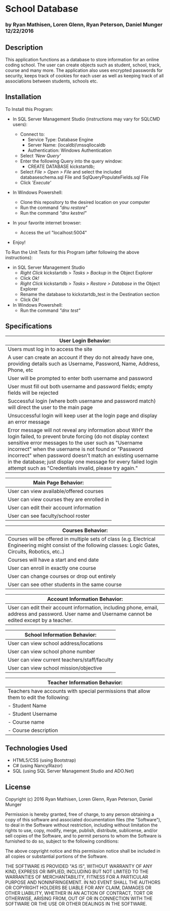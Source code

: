 # School Database

### by Ryan Mathisen, Loren Glenn, Ryan Peterson, Daniel Munger 12/22/2016

## Description

This application functions as a database to store information for an online coding school. The user can create objects such as student, school, track, course and many more. The application also uses encrypted passwords for security, keeps track of cookies for each user as well as keeping track of all associations between students, schools etc.

## Installation
To Install this Program:
  * In SQL Server Management Studio (instructions may vary for SQLCMD users):
    * Connect to:
      * Service Type: Database Engine
      * Server Name: (localdb)\mssqllocaldb
      * Authentication: Windows Authentication
    * Select _'New Query'_
    * Enter the following Query into the query window:
      * CREATE DATABASE kickstartdb;
    * Select _File > Open > File_ and select the included databaseschema.sql File and SqlQueryPopulateFields.sql File 
    * Click _'Execute'_

  * In Windows Powershell:
    * Clone this repository to the desired location on your computer
    * Run the command _"dnu restore"_
    * Run the command _"dnx kestrel"_
  * In your favorite internet browser:
    * Access the url "localhost:5004"
  * Enjoy!

To Run the Unit Tests for this Program (after following the above instructions):
  * in SQL Server Management Studio
    * _Right Click_ kickstartdb > _Tasks > Backup_ in the Object Explorer
    * Click _Ok!_
    * _Right Click_ kickstartdb > _Tasks > Restore > Database_ in the Object Explorer
    * Rename the database to kickstartdb_test in the Destination section
    * Click _Ok!_
  * In Windows Powershell:
    * Run the command _"dnx test"_

## Specifications

| User Login Behavior: |
|--------------------------------------------------------------------------------------------------------------------------------------------------------------------------------------------------------------------------------------------------------------------------------------------------------------------------------------------------------------------------------------------------------------------------------|
| Users must log in to access the site |
| A user can create an account if they do not already have one, providing details such as Username, Password, Name, Address, Phone, etc |
| User will be prompted to enter both username and password |
| User must fill out both username and password fields; empty fields will be rejected |
| Successful login (where both username and password match) will direct the user to the main page |
| Unsuccessful login will keep user at the login page and display an error message |
| Error message will not reveal any information about WHY the login failed, to prevent brute forcing (do not display context sensitive error messages to the user such as "Username incorrect" when the username is not found or "Password incorrect" when password doesn't match an existing username in the database; just display one message for every failed login attempt such as "Credentials invalid, please try again." |

| Main Page Behavior: |
|--------------------------------------------|
| User can view available/offered courses |
| User can view courses they are enrolled in |
| User can edit their account information |
| User can see faculty/school roster |

| Courses Behavior: |
|----------------------------------------------------------------------------------------------------------------------------------------------------------------|
| Courses will be offered in multiple sets of class (e.g. Electrical Engineering might consist of the following classes: Logic Gates, Circuits, Robotics, etc..) |
| Courses will have a start and end date |
| User can enroll in exactly one course |
| User can change courses or drop out entirely |
| User can see other students in the same course |

| Account Information Behavior: |
|-----------------------------------------------------------------------------------------------------------------------------------------------------|
| User can edit their account information, including phone, email, address and password. User name and Username cannot be edited except by a teacher. |

| School Information Behavior: |
|----------------------------------------------|
| User can view school address/locations |
| User can view school phone number |
| User can view current teachers/staff/faculty |
| User can view school mission/objective |

| Teacher Information Behavior: |
|----------------------------------------------------------------------------------------|
| Teachers have accounts with special permissions that allow them to edit the following: |
| - Student Name |
| - Student Username |
| - Course name |
| - Course description |



## Technologies Used
* HTML5/CSS (using Bootstrap)
* C# (using Nancy/Razor)
* SQL (using SQL Server Management Studio and ADO.Net)

## License
Copyright (c) 2016 Ryan Mathisen, Loren Glenn, Ryan Peterson, Daniel Munger

Permission is hereby granted, free of charge, to any person obtaining a copy of this software and associated documentation files (the "Software"), to deal in the Software without restriction, including without limitation the rights to use, copy, modify, merge, publish, distribute, sublicense, and/or sell copies of the Software, and to permit persons to whom the Software is furnished to do so, subject to the following conditions:

The above copyright notice and this permission notice shall be included in all copies or substantial portions of the Software.

THE SOFTWARE IS PROVIDED "AS IS", WITHOUT WARRANTY OF ANY KIND, EXPRESS OR IMPLIED, INCLUDING BUT NOT LIMITED TO THE WARRANTIES OF MERCHANTABILITY, FITNESS FOR A PARTICULAR PURPOSE AND NONINFRINGEMENT. IN NO EVENT SHALL THE AUTHORS OR COPYRIGHT HOLDERS BE LIABLE FOR ANY CLAIM, DAMAGES OR OTHER LIABILITY, WHETHER IN AN ACTION OF CONTRACT, TORT OR OTHERWISE, ARISING FROM, OUT OF OR IN CONNECTION WITH THE SOFTWARE OR THE USE OR OTHER DEALINGS IN THE SOFTWARE.
